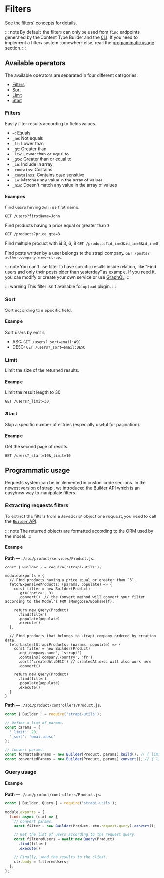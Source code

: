 # Filters

See the [filters' concepts](../concepts/concepts.md#filters) for details.

::: note
By default, the filters can only be used from `find` endpoints generated by the Content Type Builder and the [CLI](../cli/CLI.md). If you need to implement a filters system somewhere else, read the [programmatic usage](#programmatic-usage) section.
:::

## Available operators

The available operators are separated in four different categories:
 - [Filters](#filters)
 - [Sort](#sort)
 - [Limit](#limit)
 - [Start](#start)

### Filters

Easily filter results according to fields values.

 - `=`: Equals
 - `_ne`: Not equals
 - `_lt`: Lower than
 - `_gt`: Greater than
 - `_lte`: Lower than or equal to
 - `_gte`: Greater than or equal to
 - `_in`: Include in array
 - `_contains`: Contains
 - `_containss`: Contains case sensitive
 - `_in`: Matches any value in the array of values
 - `_nin`: Doesn't match any value in the array of values

#### Examples

Find users having `John` as first name.

`GET /users?firstName=John`

Find products having a price equal or greater than `3`.

`GET /products?price_gte=3`

Find multiple product with id 3, 6, 8
`GET /products?id_in=3&id_in=6&id_in=8`

Find posts written by a user belongs to the strapi company.
`GET /posts?author.company.name=strapi`

::: note
You can't use filter to have specific results inside relation, like "Find users and only their posts older than yesterday" as example. If you need it, you can modify or create your own service or use [GraphQL](./graphql.md#query-api).
:::

::: warning
This filter isn't available for `upload` plugin.
:::

### Sort

Sort according to a specific field.

#### Example

Sort users by email.

 - ASC: `GET /users?_sort=email:ASC`
 - DESC: `GET /users?_sort=email:DESC`

### Limit

Limit the size of the returned results.

#### Example

Limit the result length to 30.

`GET /users?_limit=30`

### Start

Skip a specific number of entries (especially useful for pagination).

#### Example

Get the second page of results.

`GET /users?_start=10&_limit=10`

## Programmatic usage

Requests system can be implemented in custom code sections.
In the newest version of strapi, we introduced the Builder API which is an easy/new way to manipulate filters.

### Extracting requests filters

To extract the filters from a JavaScript object or a request, you need to call the [`Builder` API](../api-reference/reference.md#strapiutils).

::: note
The returned objects are formatted according to the ORM used by the model.
:::

#### Example

**Path —** `./api/product/services/Product.js`.

```JS
const { Builder } = require('strapi-utils');

module.exports = {
  // Find products having a price equal or greater than `3`.
  fetchExpensiveProducts: (params, populate) => {
    const filter = new Builder(Product)
      .gte('price', 3)
      .convert(); // the Convert method will convert your filter according to the Model's ORM (Mongoose/Bookshelf).

    return new Query(Product)
      .find(filter)
      .populate(populate)
      .execute();
  },

  // Find products that belongs to strapi company ordered by creation date.
  fetchLastestStrapiProducts: (params, populate) => {
    const filter = new Builder(Product)
      .eq('company.name', 'strapi')
      .contains('company.country', 'fr')
      .sort('createdAt:DESC') // createdAt:desc will also work here
      .convert();

    return new Query(Product)
      .find(filter)
      .populate(populate)
      .execute();
  }
}

```

**Path —** `./api/product/controllers/Product.js`.

```js
const { Builder } = require('strapi-utils');

// Define a list of params.
const params = {
  '_limit': 20,
  '_sort': 'email:desc'
};

// Convert params.
const formattedParams = new Builder(Product, params).build(); // { limit: 20, sort: { order: 'desc', key: 'email' } }
const convertedParams = new Builder(Product, params).convert(); // { limit: 20, sort: '-email' }
```

### Query usage

#### Example

**Path —** `./api/product/controllers/Product.js`.

```js
const { Builder, Query } = require('strapi-utils');

module.exports = {
  find: async (ctx) => {
    // Convert params.
    const filter = new Builder(Product, ctx.request.query).convert();

    // Get the list of users according to the request query.
    const filteredUsers = await new Query(Product)
      .find(filter)
      .execute();

    // Finally, send the results to the client.
    ctx.body = filteredUsers;
  };
};
```
